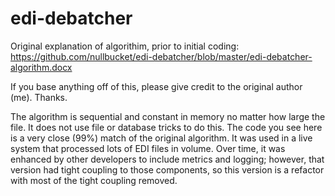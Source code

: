 # edi-debatcher

Original explanation of algorithim, prior to initial coding:
https://github.com/nullbucket/edi-debatcher/blob/master/edi-debatcher-algorithm.docx

If you base anything off of this, please give credit to the original author (me). Thanks.

The algorithm is sequential and constant in memory no matter how large the file. It does not use file or database tricks to do this. The code you see here is a very close (99%) match of the original algorithm. It was used in a live system that processed lots of EDI files in volume. Over time, it was enhanced by other developers to include metrics and logging; however, that version had tight coupling to those components, so this version is a refactor with most of the tight coupling removed.
